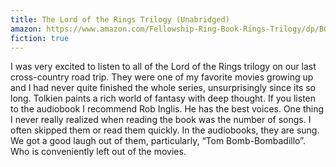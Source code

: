 ```yaml
---
title: The Lord of the Rings Trilogy (Unabridged)
amazon: https://www.amazon.com/Fellowship-Ring-Book-Rings-Trilogy/dp/B0099SNQYG/ref=sr_1_1?ie=UTF8&qid=1540735081&sr=1-1&keywords=lord+of+the+rings+trilogy
fiction: true
---
```


I was very excited to listen to all of the Lord of the Rings trilogy on our last cross-country road trip. They were one of my favorite movies growing up and I had never quite finished the whole series, unsurprisingly since its so long. Tolkien paints a rich world of fantasy with deep thought. If you listen to the audiobook I recommend Rob Inglis. He has the best voices. One thing I never really realized when reading the book was the number of songs. I often skipped them or read them quickly. In the audiobooks, they are sung. We got a good laugh out of them, particularly, “Tom Bomb-Bombadillo”. Who is conveniently left out of the movies.
